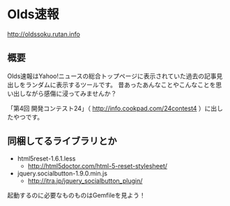 # Olds速報

http://oldssoku.rutan.info

## 概要
Olds速報はYahoo!ニュースの総合トップページに表示されていた過去の記事見出しをランダムに表示するツールです。
昔あったあんなことやこんなことを思い出しながら感傷に浸ってみませんか？

「第4回 開発コンテスト24」（ http://info.cookpad.com/24contest4 ）に出したやつです。

## 同梱してるライブラリとか
- html5reset-1.6.1.less
  - http://html5doctor.com/html-5-reset-stylesheet/
- jquery.socialbutton-1.9.0.min.js
  - http://itra.jp/jquery_socialbutton_plugin/

起動するのに必要なものものはGemfileを見よう！
